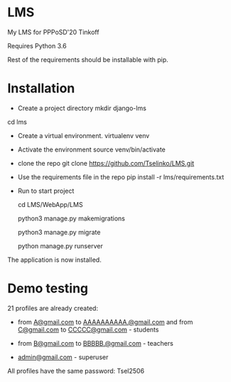 # LMS
My LMS for PPPoSD'20 Tinkoff

Requires Python 3.6

Rest of the requirements should be installable with pip.

# Installation
- Create a project directory
mkdir django-lms

cd lms

- Create a virtual environment.
virtualenv venv

- Activate the environment
source venv/bin/activate

- clone the repo
git clone https://github.com/Tselinko/LMS.git

- Use the requirements file in the repo
pip install -r lms/requirements.txt

- Run to start project
  
  cd LMS/WebApp/LMS

  python3 manage.py makemigrations

  python3 manage.py migrate

  python manage.py runserver

The application is now installed. 

# Demo testing

21 profiles are already created:

- from A@gmail.com to AAAAAAAAAA.@gmail.com and from C@gmail.com to CCCCC@gmail.com - students

- from B@gmail.com to BBBBB.@gmail.com - teachers

- admin@gmail.com - superuser

All profiles have the same password: Tsel2506
